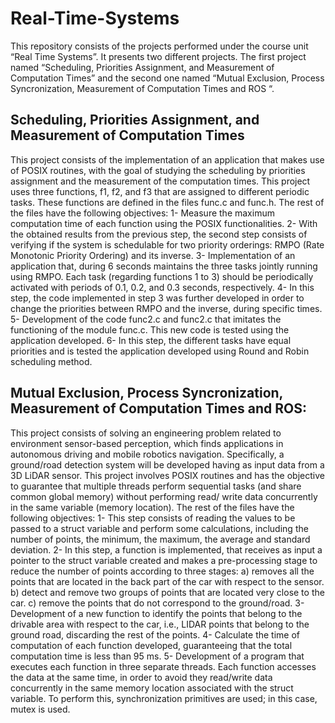 # Real-Time-Systems

This repository consists of the projects performed under the course unit “Real Time Systems”. It presents two different projects. The first project named “Scheduling, Priorities Assignment, and Measurement of Computation Times” and the second one named “Mutual Exclusion, Process Syncronization, Measurement of Computation Times and ROS “.

## Scheduling, Priorities Assignment, and Measurement of Computation Times

This project consists of the implementation of an application that makes use of POSIX routines, with the goal of studying the scheduling by priorities assignment and the measurement of the computation times. This project uses three functions, f1, f2, and f3 that are assigned to different periodic tasks. These functions are defined in the files func.c and func.h. The rest of the files have the following objectives:
1-	Measure the maximum computation time of each function using the POSIX functionalities.
2-	With the obtained results from the previous step, the second step consists of verifying if the system is schedulable for two priority orderings: RMPO (Rate Monotonic Priority Ordering) and its inverse.
3-	Implementation of an application that, during 6 seconds maintains the three tasks jointly running using RMPO. Each task (regarding functions 1 to 3) should be periodically activated with periods of 0.1, 0.2, and 0.3 seconds, respectively. 
4-	In this step, the code implemented in step 3 was further developed in order to change the priorities between RMPO and the inverse, during specific times.
5-	Development of the code func2.c and func2.c that imitates the functioning of the module func.c. This new code is tested using the application developed.
6-	In this step, the different tasks have equal priorities and is tested the application developed using Round and Robin scheduling method.

## Mutual Exclusion, Process Syncronization, Measurement of Computation Times and ROS:

This project consists of solving an engineering problem related to environment sensor-based perception, which finds applications in autonomous driving and mobile robotics navigation. Specifically, a ground/road detection system will be developed having as input data from a 3D LiDAR sensor. This project involves POSIX routines and has the objective to guarantee that multiple threads perform sequential tasks (and share common global memory) without performing read/ write data concurrently in the same variable (memory location). The rest of the files have the following objectives:
1-	This step consists of reading the values to be passed to a struct variable and perform some calculations, including the number of points, the minimum, the maximum, the average and standard deviation.
2-	In this step, a function is implemented, that receives as input a pointer to the struct variable created and makes a pre-processing stage to reduce the number of points according to three stages: a) removes all the points that are located in the back part of the car with respect to the sensor. b) detect and remove two groups of points that are located very close to the car. c)  remove the points that do not correspond to the ground/road.
3-	Development of a new function to identify the points that belong to the drivable area with respect to the car, i.e., LIDAR points that belong to the ground road, discarding the rest of the points.
4-	Calculate the time of computation of each function developed, guaranteeing that the total computation time is less than 95 ms.
5-	Development of a program that executes each function in three separate threads. Each function accesses the data at the same time, in order to avoid they read/write data concurrently in the same memory location associated with the struct variable. To perform this, synchronization primitives are used; in this case, mutex is used.
